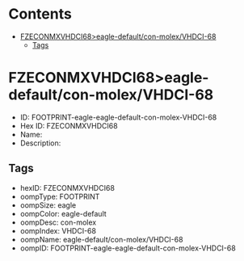 



Contents
========

* [FZECONMXVHDCI68>eagle-default/con-molex/VHDCI-68](#fzeconmxvhdci68eagle-defaultcon-molexvhdci-68)
	* [Tags](#tags)

# FZECONMXVHDCI68>eagle-default/con-molex/VHDCI-68

- ID: FOOTPRINT-eagle-eagle-default-con-molex-VHDCI-68
- Hex ID: FZECONMXVHDCI68
- Name: 
- Description: 

## Tags

- hexID: FZECONMXVHDCI68
- oompType: FOOTPRINT
- oompSize: eagle
- oompColor: eagle-default
- oompDesc: con-molex
- oompIndex: VHDCI-68
- oompName: eagle-default/con-molex/VHDCI-68
- oompID: FOOTPRINT-eagle-eagle-default-con-molex-VHDCI-68
